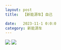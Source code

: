 ```yaml
---
layout: post
title:  【新能源车】自己

date:   2023-11-1 0:0:0
category: 新能源车
---
```

![](http://s79weexgu.hd-bkt.clouddn.com/img/6661699834311_.pic.jpg)
![](http://s79weexgu.hd-bkt.clouddn.com/img/new_car_me_v1.0_2311131416.png)

